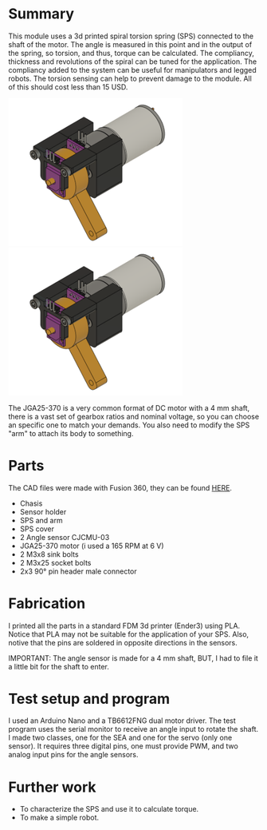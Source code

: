 # Summary

This module uses a 3d printed spiral torsion spring (SPS) connected to the shaft of the motor. The angle is measured in this point and in the output of the spring, so torsion, and thus, torque can be calculated. The compliancy, thickness and revolutions of the spiral can be tuned for the application. The compliancy added to the system can be useful for manipulators and legged robots. The torsion sensing can help to prevent damage to the module. All of this should cost less than 15 USD.

<img src="/imgs/SEA.png" width="350">

<img src="/imgs/SEA.png" width="350">

The JGA25-370 is a very common format of DC motor with a 4 mm shaft, there is a vast set of gearbox ratios and nominal voltage, so you can choose an specific one to match your demands. You also need to modify the SPS "arm" to attach its body to something.

# Parts

The CAD files were made with Fusion 360, they can be found [HERE](https://grabcad.com/library/sea-module-1).

- Chasis
- Sensor holder
- SPS and arm
- SPS cover
- 2 Angle sensor CJCMU-03
- JGA25-370 motor (i used a 165 RPM at 6 V)
- 2 M3x8 sink bolts
- 2 M3x25 socket bolts
- 2x3 90° pin header male connector


# Fabrication

I printed all the parts in a standard FDM 3d printer (Ender3) using PLA. Notice that PLA may not be suitable for the application of your SPS. Also, notive that the pins are soldered in opposite directions in the sensors.

IMPORTANT: The angle sensor is made for a 4 mm shaft, BUT, I had to file it a little bit for the shaft to enter.

# Test setup and program

I used an Arduino Nano and a TB6612FNG dual motor driver. The test program uses the serial monitor to receive an angle input to rotate the shaft. I made two classes, one for the SEA and one for the servo (only one sensor). It requires three digital pins, one must provide PWM, and two analog input pins for the angle sensors. 

# Further work

- To characterize the SPS and use it to calculate torque.
- To make a simple robot.